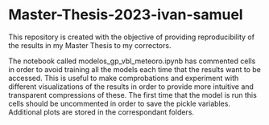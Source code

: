 # Master-Thesis-2023-ivan-samuel

This repository is created with the objective of providing reproducibility of the results in my Master Thesis to my correctors.

The notebook called modelos_gp_vbl_meteoro.ipynb has commented cells in order to avoid training all the models each time that the results want to be accessed. This is useful to make comprobations and experiment with different visualizations of the results in order to provide more intuitive and transparent compressions of these. The first time that the model is run this cells should be uncommented in order to save the pickle variables. Additional plots are stored in the correspondant folders.
